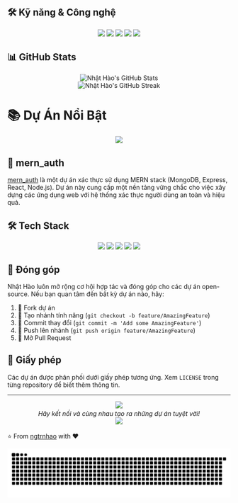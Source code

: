 
## 🛠️ Kỹ năng & Công nghệ

<p align="center">
  <img src="https://img.shields.io/badge/JavaScript-F7DF1E?style=for-the-badge&logo=javascript&logoColor=black">
  <img src="https://img.shields.io/badge/React-20232A?style=for-the-badge&logo=react&logoColor=61DAFB">
  <img src="https://img.shields.io/badge/Node.js-43853D?style=for-the-badge&logo=node.js&logoColor=white">
  <img src="https://img.shields.io/badge/MongoDB-4EA94B?style=for-the-badge&logo=mongodb&logoColor=white">
  <img src="https://img.shields.io/badge/Express.js-404D59?style=for-the-badge">
</p>

## 📊 GitHub Stats

<div align="center">
  <img src="https://github-readme-stats.vercel.app/api?username=ngtrnhao&show_icons=true&theme=radical" alt="Nhật Hào's GitHub Stats">
</div>

<div align="center">
  <img src="https://github-readme-streak-stats.herokuapp.com/?user=ngtrnhao&theme=dark" alt="Nhật Hào's GitHub Streak">
</div>



# 📚 Dự Án Nổi Bật

<div align="center">
  <img src="https://media.giphy.com/media/3o7TKSjRrfIPjeiVyM/giphy.gif" width="300">
</div>

## 🌟 mern_auth

[mern_auth](https://github.com/ngtrnhao/mern_auth) là một dự án xác thực sử dụng MERN stack (MongoDB, Express, React, Node.js). Dự án này cung cấp một nền tảng vững chắc cho việc xây dựng các ứng dụng web với hệ thống xác thực người dùng an toàn và hiệu quả.



## 🛠️ Tech Stack

<p align="center">
  <img src="https://img.shields.io/badge/JavaScript-F7DF1E?style=for-the-badge&logo=javascript&logoColor=black">
  <img src="https://img.shields.io/badge/React-20232A?style=for-the-badge&logo=react&logoColor=61DAFB">
  <img src="https://img.shields.io/badge/Node.js-43853D?style=for-the-badge&logo=node.js&logoColor=white">
  <img src="https://img.shields.io/badge/MongoDB-4EA94B?style=for-the-badge&logo=mongodb&logoColor=white">
  <img src="https://img.shields.io/badge/Express.js-404D59?style=for-the-badge">
</p>

## 🌈 Đóng góp

Nhật Hào luôn mở rộng cơ hội hợp tác và đóng góp cho các dự án open-source. Nếu bạn quan tâm đến bất kỳ dự án nào, hãy:

1. 🍴 Fork dự án
2. 🔧 Tạo nhánh tính năng (`git checkout -b feature/AmazingFeature`)
3. 🔀 Commit thay đổi (`git commit -m 'Add some AmazingFeature'`)
4. 📌 Push lên nhánh (`git push origin feature/AmazingFeature`)
5. 🔎 Mở Pull Request

## 📜 Giấy phép

Các dự án được phân phối dưới giấy phép tương ứng. Xem `LICENSE` trong từng repository để biết thêm thông tin.

---

<div align="center">
  <img src="https://media.giphy.com/media/LnQjpWaON8nhr21vNW/giphy.gif" width="60">
  <br>
  <i>Hãy kết nối và cùng nhau tạo ra những dự án tuyệt vời!</i>
  <br>
  <a href="https://github.com/ngtrnhao"><img src="https://img.shields.io/badge/GitHub-100000?style=for-the-badge&logo=github&logoColor=white"></a>
</div>

⭐️ From [ngtrnhao](https://github.com/ngtrnhao) with ❤️
<div align="center">
  <picture>
    <source media="(prefers-color-scheme: dark)" srcset="https://raw.githubusercontent.com/ngtrnhao/ngtrnhao/output/github-contribution-grid-snake-dark.svg" />
    <source media="(prefers-color-scheme: light)" srcset="https://raw.githubusercontent.com/ngtrnhao/ngtrnhao/output/github-contribution-grid-snake.svg" />
    <img alt="github-snake" src="https://raw.githubusercontent.com/ngtrnhao/ngtrnhao/output/github-contribution-grid-snake.svg" />
  </picture>
</div>
